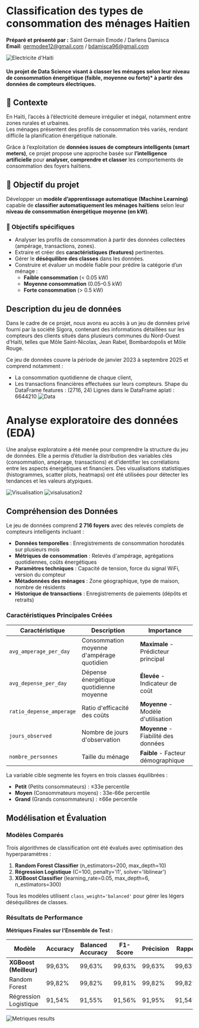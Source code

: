 # Classification des types de consommation des ménages Haitien
  **Préparé et présenté par :** Saint Germain Emode / Darlens Damisca </br>
  **Email:** germodee12@gmail.com / bdamisca96@gmail.com

  
![Electricite d'Haiti](https://github.com/Germode/Classification_des_types_de_consommation/blob/main/Images/electricite.png)

#### Un projet de Data Science visant à classer les ménages selon leur niveau de consommation énergétique  (faible, moyenne ou forte)* à partir des données de compteurs électriques.

## 📖 Contexte

En Haïti, l’accès à l’électricité demeure irrégulier et inégal, notamment entre zones rurales et urbaines.  
Les ménages présentent des profils de consommation très variés, rendant difficile la planification énergétique nationale.

Grâce à l’exploitation de **données issues de compteurs intelligents (smart meters)**, ce projet propose une approche basée sur **l’intelligence artificielle** pour **analyser, comprendre et classer** les comportements de consommation des foyers haïtiens.

## 🎯 Objectif du projet
Développer un **modèle d’apprentissage automatique (Machine Learning)** capable de **classifier automatiquement les ménages haïtiens** selon leur **niveau de consommation énergétique moyenne (en kW)**.

### 🧩 Objectifs spécifiques
- Analyser les profils de consommation à partir des données collectées (ampérage, transactions, zones).
- Extraire et créer des **caractéristiques (features)** pertinentes.
- Gérer le **déséquilibre des classes** dans les données.
- Construire et évaluer un modèle fiable pour prédire la catégorie d’un ménage :
  - **Faible consommation** (< 0.05 kW)
  - **Moyenne consommation** (0.05–0.5 kW)
  - **Forte consommation** (> 0.5 kW)
 
 ## Description du jeu de données
Dans le cadre de ce projet, nous avons eu accès à un jeu de données privé fourni par la société Sigora, contenant des informations détaillées sur les compteurs des clients situés dans plusieurs communes du Nord-Ouest d’Haïti, telles que Môle Saint-Nicolas, Jean Rabel, Bombardopolis et Môle Rouge.

Ce jeu de données couvre la période de janvier 2023 à septembre 2025 et comprend notamment :
- La consommation quotidienne de chaque client,
- Les transactions financières effectuées sur leurs compteurs.
Shape du DataFrame features : (2716, 24)
Lignes dans le DataFrame aplati : 6644210
  ![Data](https://github.com/Germode/Classification-des-types-de-consommation-des-menages-Haitiens/blob/main/Images/Data.png)

 # Analyse exploratoire des données (EDA)

Une analyse exploratoire a été menée pour comprendre la structure du jeu de données.
Elle a permis d’étudier la distribution des variables clés (consommation, ampérage, transactions) et d’identifier les corrélations entre les aspects énergétiques et financiers.
Des visualisations statistiques (histogrammes, scatter plots, heatmaps) ont été utilisées pour détecter les tendances et les valeurs atypiques.

![Visualisation](https://github.com/Germode/Classification-des-types-de-consommation-des-menages-Haitiens/blob/main/Images/visalusation.png)
  ![visalusation2](https://github.com/Germode/Classification-des-types-de-consommation-des-menages-Haitiens/blob/main/Images/visalusation2.png)

## Compréhension des Données

Le jeu de données comprend **2 716 foyers** avec des relevés complets de compteurs intelligents incluant :

- **Données temporelles** : Enregistrements de consommation horodatés sur plusieurs mois
- **Métriques de consommation** : Relevés d'ampérage, agrégations quotidiennes, coûts énergétiques
- **Paramètres techniques** : Capacité de tension, force du signal WiFi, version du compteur
- **Métadonnées des ménages** : Zone géographique, type de maison, nombre de résidents
- **Historique de transactions** : Enregistrements de paiements (dépôts et retraits)

### Caractéristiques Principales Créées

| Caractéristique | Description | Importance |
|-----------------|-------------|------------|
| `avg_amperage_per_day` | Consommation moyenne d'ampérage quotidien | **Maximale** - Prédicteur principal |
| `avg_depense_per_day` | Dépense énergétique quotidienne moyenne | **Élevée** - Indicateur de coût |
| `ratio_depense_amperage` | Ratio d'efficacité des coûts | **Moyenne** - Modèle d'utilisation |
| `jours_observed` | Nombre de jours d'observation | **Moyenne** - Fiabilité des données |
| `nombre_personnes` | Taille du ménage | **Faible** - Facteur démographique |

La variable cible segmente les foyers en trois classes équilibrées :
- **Petit** (Petits consommateurs) : ≤33e percentile
- **Moyen** (Consommateurs moyens) : 33e-66e percentile  
- **Grand** (Grands consommateurs) : ≥66e percentile

## Modélisation et Évaluation

### Modèles Comparés

Trois algorithmes de classification ont été évalués avec optimisation des hyperparamètres :

1. **Random Forest Classifier** (n_estimators=200, max_depth=10)
2. **Régression Logistique** (C=100, penalty='l1', solver='liblinear')
3. **XGBoost Classifier** (learning_rate=0.05, max_depth=6, n_estimators=300)

Tous les modèles utilisent `class_weight='balanced'` pour gérer les légers déséquilibres de classes.

### Résultats de Performance

**Métriques Finales sur l'Ensemble de Test :**

| Modèle | Accuracy | Balanced Accuracy | F1-Score | Précision | Rappel |
|--------|----------|-------------------|----------|-----------|--------|
| **XGBoost (Meilleur)** | 99,63% | 99,63% | 99,63% | 99,63% | 99,63% |
| Random Forest | 99,82% | 99,82% | 99,81% | 99,82% | 99,82% |
| Régression Logistique | 91,54% | 91,55% | 91,56% | 91,95% | 91,54% |

![Metriques results](https://github.com/Germode/Classification-des-types-de-consommation-des-menages-Haitiens/blob/main/Images/download%20(3).png)

